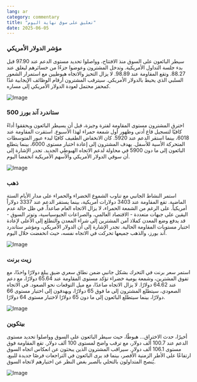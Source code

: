 ```yaml
---
lang: ar
category: commentary
title: "تعليق على سوق نهاية اليوم"
date: 2025-06-05
---
```


### مؤشر الدولار الأمريكي

سيطر البائعون على السوق منذ الافتتاح، وواصلوا تحديد مستوى الدعم عند 97.90 قبل بدء جلسة التداول الأمريكية. وتدخل المشترون وعوضوا جزءًا من خسائرهم ليغلق عند 88.27. وتقع المقاومة عند 98.89. لا يزال التحيز والاتجاه هبوطيين مع استمرار الشعور السلبي الذي يحيط بالدولار الأمريكي. سيترقب المشترون أرقام الوظائف الإيجابية غدًا كمحفز محتمل لعودة الدولار الأمريكي إلى مساره.

![Image](https://markleighedu.github.io/img/Jun-2025/05-Jun-2025/usdindex.jpg)

### ستاندرد آند بورز 500

اخترق المشترون مستوى المقاومة لفترة وجيزة، قبل أن يسيطر البائعون ويحققوا أداءً كافيًا لتسجيل قاع أدنى وظهور أول شمعة حمراء لهذا الأسبوع. استقرت المقاومة عند 6018، بينما استقر الدعم عند 5920. كان الانخفاض الطفيف كافيًا لبدء عبور المتوسطات المتحركة الأسية للأسفل. يهدف المشترون إلى إعادة اختبار مستوى 6000، بينما يتطلع البائعون إلى ما دون 5900 في محاولة لدعم الاتجاه الهبوطي الجديد. تجدر الإشارة إلى أن سوقي الدولار الأمريكي والأسهم الأمريكية انخفضا اليوم.

![Image](https://markleighedu.github.io/img/Jun-2025/05-Jun-2025/sp500.jpg)

### ذهب

استمر النشاط الجانبي مع تناوب الشموع الخضراء والحمراء على مدار الأيام الستة الماضية. تقع المقاومة عند 3403 دولارات أمريكية، بينما يستقر الدعم عند 3337 دولاراً أمريكياً. على الرغم من الشمعة الحمراء، لا يزال الاتجاه العام صاعداً. في ظل حالة عدم اليقين على جبهات متعددة - الاقتصاد العالمي، والصراعات الجيوسياسية، وتوتر السوق - قد يدفع وضع المعدن كملاذ آمن المشترين إلى شراء المعدن والتطلع إلى الأعلى لإعادة اختبار مستويات المقاومة الحالية. تجدر الإشارة إلى أن الدولار الأمريكي، ومؤشر ستاندرد آند بورز، والذهب جميعها تحركت في الاتجاه نفسه، حيث انخفضت خلال اليوم.

![Image](https://markleighedu.github.io/img/Jun-2025/05-Jun-2025/gold.jpg)

### زيت برنت

استمر سعر برنت في التحرك بشكل جانبي ضمن نطاق سعري ضيق يبلغ دولارًا واحدًا، مع تفوق المشترين، وشمعة يومية خضراء تؤكد مستوى المقاومة عند 65.64 دولارًا، مع دعم عند 64.62 دولارًا. لا يزال الاتجاه صاعدًا، مع ميل التوقعات نحو الصعود. في الاتجاه الصعودي، سيتطلع المشترون إلى ما فوق 65 دولارًا، ويهدفون إلى اختبار مستوى 66 دولارًا، بينما سيتطلع البائعون إلى ما دون 65 دولارًا لاختبار مستوى 64 دولارًا.

![Image](https://markleighedu.github.io/img/Jun-2025/05-Jun-2025/brentoil.jpg)

### بيتكوين

أخيرًا، حدث الاختراق... هبوطًا، حيث سيطر البائعون على السوق وواصلوا تحديد مستوى الدعم عند 100.7 ألف دولار، مع ترقب واضح لمستوى 100 ألف دولار. تقع المقاومة فوق مستوى 106.1 ألف دولار. سيراقب المشترون الذين يبحثون عن انعكاس اتجاه السوق ارتفاعًا على الأطر الزمنية الأقصر، بينما قد يرى البائعون في التراجعات فرصًا جديدة للبيع. يُنصح المتداولون بالتحلي بالصبر بغض النظر عن اختيارهم لاتجاه السوق.

![Image](https://markleighedu.github.io/img/Jun-2025/05-Jun-2025/bitcoin.jpg)

